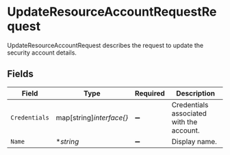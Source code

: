 # UpdateResourceAccountRequestRequest

UpdateResourceAccountRequest describes the request to update the security account details.


## Fields

| Field                                    | Type                                     | Required                                 | Description                              |
| ---------------------------------------- | ---------------------------------------- | ---------------------------------------- | ---------------------------------------- |
| `Credentials`                            | map[string]*interface{}*                 | :heavy_minus_sign:                       | Credentials associated with the account. |
| `Name`                                   | **string*                                | :heavy_minus_sign:                       | Display name.                            |